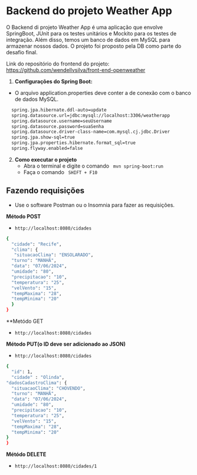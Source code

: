 # Backend do projeto Weather App

O Backend di projeto Weather App é uma aplicação que envolve SpringBoot, JUnit para os testes unitários e Mockito para os testes de integração. Além disso, temos um banco de dados em MySQL para armazenar nossos dados.
O projeto foi proposto pela DB como parte do desafio final.<br>

Link do repositório do frontend do projeto:<br>
https://github.com/wendellvsilva/front-end-openweather
 

1. **Configurações do Spring Boot:**
  - O arquivo application.properties deve conter a de conexão com o banco de dados MySQL.
  ```bash
    spring.jpa.hibernate.ddl-auto=update
    spring.datasource.url=jdbc:mysql://localhost:3306/weatherapp
    spring.datasource.username=seuUsername
    spring.datasource.password=suaSenha
    spring.datasource.driver-class-name=com.mysql.cj.jdbc.Driver
    spring.jpa.show-sql=true
    spring.jpa.properties.hibernate.format_sql=true
    spring.flyway.enabled=false
```
2. **Como executar o projeto**
    - Abra o terminal e digite o comando ` mvn spring-boot:run`
    - Faça o comando ` SHIFT + F10`

## Fazendo requisições
   - Use o software Postman ou o Insomnia para fazer as requisições.
   
**Método POST**
  - `http://localhost:8080/cidades`
  ```bash
  {
    "cidade": "Recife",
    "clima": {
     "situacaoClima": "ENSOLARADO",
    "turno": "MANHÃ",
    "data": "07/06/2024",
    "umidade": "80",
    "precipitacao": "10",
    "temperatura": "25",
    "velVento": "15",
    "tempMaxima": "28",
    "tempMinima": "20"
    }
}
```

**Metódo GET
  - `http://localhost:8080/cidades`<br>

  
**Método PUT(o ID deve ser adicionado ao JSON)**
  - `http://localhost:8080/cidades`
  ```bash
  {
	"id": 1,
	"cidade" : "Olinda",
  "dadosCadastroClima": {
    "situacaoClima": "CHOVENDO",
    "turno": "MANHÃ",
    "data": "07/06/2024",
    "umidade": "80",
    "precipitacao": "10",
    "temperatura": "25",
    "velVento": "15",
    "tempMaxima": "28",
    "tempMinima": "20"
  }
}

  ```
**Métódo DELETE**
  - `http://localhost:8080/cidades/1`
